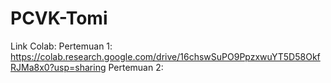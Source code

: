 # PCVK-Tomi
Link Colab:
Pertemuan 1: https://colab.research.google.com/drive/16chswSuPO9PpzxwuYT5D58OkfRJMa8x0?usp=sharing
Pertemuan 2: 
